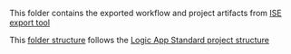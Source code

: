 This folder contains the exported workflow and project artifacts from [ISE export tool](#https://learn.microsoft.com/en-us/azure/logic-apps/export-from-ise-to-standard-logic-app)  

This [folder structure](#https://learn.microsoft.com/en-us/azure/logic-apps/export-from-ise-to-standard-logic-app#project-folder-structure) follows the [Logic App Standard project structure](#https://learn.microsoft.com/en-us/azure/logic-apps/create-single-tenant-workflows-visual-studio-code)